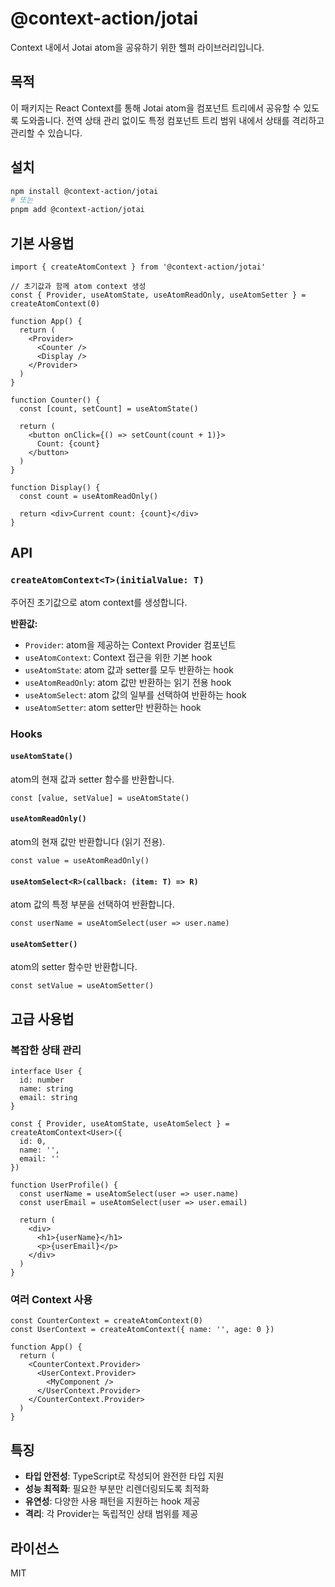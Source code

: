 # @context-action/jotai

Context 내에서 Jotai atom을 공유하기 위한 헬퍼 라이브러리입니다.

## 목적

이 패키지는 React Context를 통해 Jotai atom을 컴포넌트 트리에서 공유할 수 있도록 도와줍니다. 전역 상태 관리 없이도 특정 컴포넌트 트리 범위 내에서 상태를 격리하고 관리할 수 있습니다.

## 설치

```bash
npm install @context-action/jotai
# 또는
pnpm add @context-action/jotai
```

## 기본 사용법

```tsx
import { createAtomContext } from '@context-action/jotai'

// 초기값과 함께 atom context 생성
const { Provider, useAtomState, useAtomReadOnly, useAtomSetter } = createAtomContext(0)

function App() {
  return (
    <Provider>
      <Counter />
      <Display />
    </Provider>
  )
}

function Counter() {
  const [count, setCount] = useAtomState()
  
  return (
    <button onClick={() => setCount(count + 1)}>
      Count: {count}
    </button>
  )
}

function Display() {
  const count = useAtomReadOnly()
  
  return <div>Current count: {count}</div>
}
```

## API

### `createAtomContext<T>(initialValue: T)`

주어진 초기값으로 atom context를 생성합니다.

**반환값:**
- `Provider`: atom을 제공하는 Context Provider 컴포넌트
- `useAtomContext`: Context 접근을 위한 기본 hook
- `useAtomState`: atom 값과 setter를 모두 반환하는 hook
- `useAtomReadOnly`: atom 값만 반환하는 읽기 전용 hook
- `useAtomSelect`: atom 값의 일부를 선택하여 반환하는 hook
- `useAtomSetter`: atom setter만 반환하는 hook

### Hooks

#### `useAtomState()`
atom의 현재 값과 setter 함수를 반환합니다.

```tsx
const [value, setValue] = useAtomState()
```

#### `useAtomReadOnly()`
atom의 현재 값만 반환합니다 (읽기 전용).

```tsx
const value = useAtomReadOnly()
```

#### `useAtomSelect<R>(callback: (item: T) => R)`
atom 값의 특정 부분을 선택하여 반환합니다.

```tsx
const userName = useAtomSelect(user => user.name)
```

#### `useAtomSetter()`
atom의 setter 함수만 반환합니다.

```tsx
const setValue = useAtomSetter()
```

## 고급 사용법

### 복잡한 상태 관리

```tsx
interface User {
  id: number
  name: string
  email: string
}

const { Provider, useAtomState, useAtomSelect } = createAtomContext<User>({
  id: 0,
  name: '',
  email: ''
})

function UserProfile() {
  const userName = useAtomSelect(user => user.name)
  const userEmail = useAtomSelect(user => user.email)
  
  return (
    <div>
      <h1>{userName}</h1>
      <p>{userEmail}</p>
    </div>
  )
}
```

### 여러 Context 사용

```tsx
const CounterContext = createAtomContext(0)
const UserContext = createAtomContext({ name: '', age: 0 })

function App() {
  return (
    <CounterContext.Provider>
      <UserContext.Provider>
        <MyComponent />
      </UserContext.Provider>
    </CounterContext.Provider>
  )
}
```

## 특징

- **타입 안전성**: TypeScript로 작성되어 완전한 타입 지원
- **성능 최적화**: 필요한 부분만 리렌더링되도록 최적화
- **유연성**: 다양한 사용 패턴을 지원하는 hook 제공
- **격리**: 각 Provider는 독립적인 상태 범위를 제공

## 라이선스

MIT